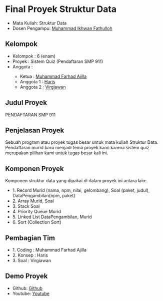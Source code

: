 # Final Proyek Struktur Data
<ul>
  <li>Mata Kuliah: Struktur Data</li>
  <li>Dosen Pengampu: <a href="https://github.com/Muhammad-Ikhwan-Fathulloh">Muhammad Ikhwan Fathulloh</a></li>
</ul>

## Kelompok
<ul>
  <li>Kelompok  : 6 (enam)</li>
  <li>Proyek    : Sistem Quiz (Pendaftaran SMP 911)</li>
  <li>Anggota   :</li>
  <ul>
    <li>Ketua      : <a href="https://github.com/MFarhadA">Muhammad Farhad Ajilla</a></li>
    <li>Anggota 1  : <a href="">Haris</a></li>
    <li>Anggota 2  : <a href="">Virgiawan</a></li>
  </ul>
</ul>

## Judul Proyek
<p>PENDAFTARAN SMP 911</p>

## Penjelasan Proyek
<p>Sebuah program atau proyek tugas besar untuk mata kuliah Struktur Data. Pendaftaran murid baru menjadi tema proyek kami karena sistem quiz merupakan pilihan kami untuk tugas besar kali ini.</p>

## Komponen Proyek
<p>Komponen struktur data yang dipakai di dalam proyek ini antara lain:</p>
<ul>
    <li>1. Record Murid (nama, npm, nilai, gelombang), Soal (paket, judul), DataPengambilan(npm, paket)</a></li>
    <li>2. Array Murid, Soal</a></li>
    <li>3. Stack Soal</a></li>
    <li>4. Priority Queue Murid</a></li>
    <li>5. Linked List DataPengambilan, Murid</a></li>
    <li>6. Sort (Collection Sort)</a></li>
  </ul>

## Pembagian Tim
<ul>
  <li>1. Coding  : Muhammad Farhad Ajilla</a></li>
  <li>2. Konsep  : Haris</a></li>
  <li>3. Soal    : Virgiawan</a></li>
</ul>

## Demo Proyek
<ul>
  <li>Github: <a href="">Github</a></li>
  <li>Youtube: <a href="">Youtube</a></li>
</ul>
